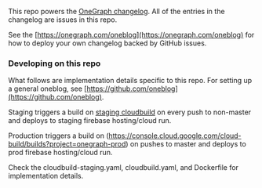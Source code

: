 This repo powers the [OneGraph changelog](https://onegraph.com/changelog). All of the entries in the changelog are issues in this repo.

See the [https://onegraph.com/oneblog](https://onegraph.com/oneblog) for how to deploy your own changelog backed by GitHub issues.

### Developing on this repo

What follows are implementation details specific to this repo. For setting up a general oneblog, see [https://github.com/oneblog](https://github.com/oneblog).

Staging triggers a build on [staging cloudbuild](https://console.cloud.google.com/cloud-build/builds?project=sourcecodeshots) on every push to non-master and deploys to staging firebase hosting/cloud run.

Production triggers a build on (https://console.cloud.google.com/cloud-build/builds?project=onegraph-prod) on pushes to master and deploys to prod firebase hosting/cloud run.

Check the cloudbuild-staging.yaml, cloudbuild.yaml, and Dockerfile for implementation details.
